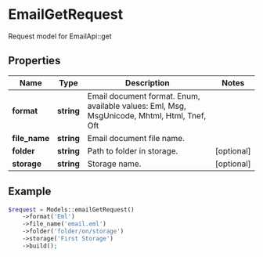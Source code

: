 # EmailGetRequest

Request model for EmailApi::get

## Properties

Name | Type | Description | Notes
---- | ---- | ----------- | -----
**format** | **string**| Email document format. Enum, available values: Eml, Msg, MsgUnicode, Mhtml, Html, Tnef, Oft |
**file_name** | **string**| Email document file name. |
**folder** | **string**| Path to folder in storage. | [optional]
**storage** | **string**| Storage name. | [optional]

## Example
```php
$request = Models::emailGetRequest()
    ->format('Eml')
    ->file_name('email.eml')
    ->folder('folder/on/storage')
    ->storage('First Storage')
    ->build();
```

